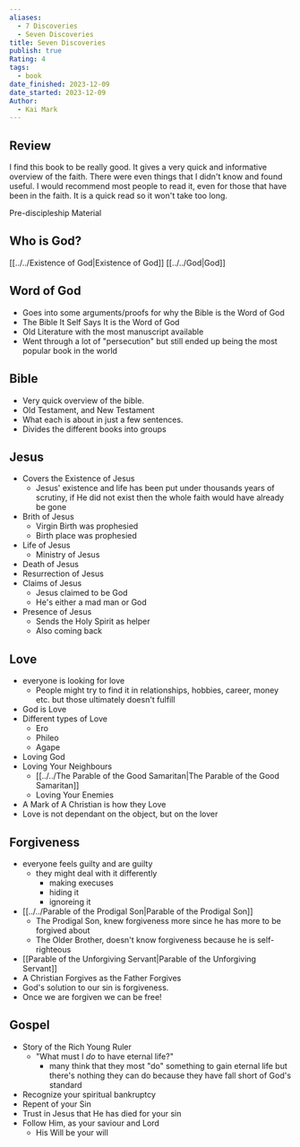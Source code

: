 ```yaml
---
aliases:
  - 7 Discoveries
  - Seven Discoveries
title: Seven Discoveries
publish: true
Rating: 4
tags:
  - book
date_finished: 2023-12-09
date_started: 2023-12-09
Author:
  - Kai Mark
---
```


## Review
I find this book to be really good. It gives a very quick and informative overview of the faith. There were even things that I didn't know and found useful. I would recommend most people to read it, even for those that have been in the faith. It is a quick read so it won't take too long. 

Pre-discipleship Material

## Who is God?
[[../../Existence of God|Existence of God]]
[[../../God|God]]

## Word of God
- Goes into some arguments/proofs for why the Bible is the Word of God
- The Bible It Self Says It is the Word of God
- Old Literature with the most manuscript available
- Went through a lot of "persecution" but still ended up being the most popular book in the world
## Bible
- Very quick overview of the bible. 
- Old Testament, and New Testament
- What each is about in just a few sentences.
- Divides the different books into groups
## Jesus
- Covers the Existence of Jesus
	- Jesus' existence and life has been put under thousands years of scrutiny, if He did not exist then the whole faith would have already be gone
- Brith of Jesus
	- Virgin Birth was prophesied
	- Birth place was prophesied
- Life of Jesus
	- Ministry of Jesus
- Death of Jesus
- Resurrection of Jesus
- Claims of Jesus
	- Jesus claimed to be God
	- He's either a mad man or God
- Presence of Jesus
	- Sends the Holy Spirit as helper
	- Also coming back 
## Love
- everyone is looking for love
	- People might try to find it in relationships, hobbies, career, money etc. but those ultimately doesn't fulfill
- God is Love
- Different types of Love
	- Ero
	- Phileo
	- Agape
- Loving God
- Loving Your Neighbours
	- [[../../The Parable of the Good Samaritan|The Parable of the Good Samaritan]]
	- Loving Your Enemies
- A Mark of A Christian is how they Love
- Love is not dependant on the object, but on the lover
## Forgiveness
- everyone feels guilty and are guilty
	- they might deal with it differently
		- making execuses
		- hiding it
		- ignoreing it
- [[../../Parable of the Prodigal Son|Parable of the Prodigal Son]]
	- The Prodigal Son, knew forgiveness more since he has more to be forgived about
	- The Older Brother, doesn't know forgiveness because he is self-righteous
- [[Parable of the Unforgiving Servant|Parable of the Unforgiving Servant]]
- A Christian Forgives as the Father Forgives
- God's solution to our sin is forgiveness.
- Once we are forgiven we can be free!
## Gospel
- Story of the Rich Young Ruler
	- "What must I *do* to have eternal life?"
		- many think that they most "do" something to gain eternal life but there's nothing they can do because they have fall short of God's standard
- Recognize your spiritual bankruptcy
- Repent of your Sin
- Trust in Jesus that He has died for your sin
- Follow Him, as your saviour and Lord
	- His Will be your will


